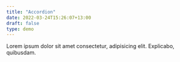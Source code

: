 ```yaml
---
title: "Accordion"
date: 2022-03-24T15:26:07+13:00
draft: false
type: demo
---
```


<div class="test">
	<p>Lorem ipsum dolor sit amet consectetur, adipisicing elit. Explicabo, quibusdam.</p>
</div>
